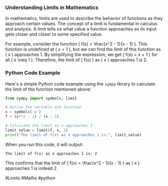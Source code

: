 ### Understanding Limits in Mathematics

In mathematics, limits are used to describe the behavior of functions as they approach certain values. The concept of a limit is fundamental in calculus and analysis. A limit tells us what value a function approaches as its input gets closer and closer to some specified value.

For example, consider the function \( f(x) = \frac{x^2 - 1}{x - 1} \). This function is undefined at \( x = 1 \), but we can find the limit of this function as \( x \) approaches 1. By simplifying the expression, we get \( f(x) = x + 1 \) for all \( x \neq 1 \). Therefore, the limit of \( f(x) \) as \( x \) approaches 1 is 2.

### Python Code Example

Here's a simple Python code example using the `sympy` library to calculate the limit of the function mentioned above:

```python
from sympy import symbols, limit

# Define the variable and function
x = symbols('x')
f = (x**2 - 1) / (x - 1)

# Calculate the limit as x approaches 1
limit_value = limit(f, x, 1)
print("The limit of f(x) as x approaches 1 is:", limit_value)
```

When you run this code, it will output:

```
The limit of f(x) as x approaches 1 is: 2
```

This confirms that the limit of \( f(x) = \frac{x^2 - 1}{x - 1} \) as \( x \) approaches 1 is indeed 2.

#Limits #Maths #python